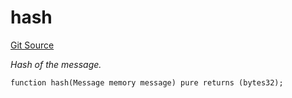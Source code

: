 # hash
[Git Source](https://github.com/darwinia-network/ORMP/blob/39358390c194e135ecf3afba36ae9546a7f63b41/src/Common.sol)

*Hash of the message.*


```solidity
function hash(Message memory message) pure returns (bytes32);
```

